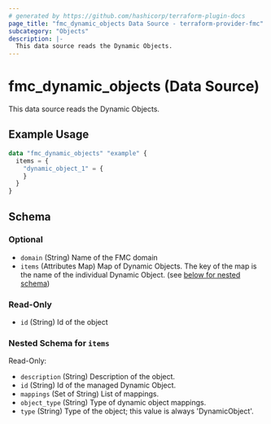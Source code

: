 ```yaml
---
# generated by https://github.com/hashicorp/terraform-plugin-docs
page_title: "fmc_dynamic_objects Data Source - terraform-provider-fmc"
subcategory: "Objects"
description: |-
  This data source reads the Dynamic Objects.
---
```


# fmc_dynamic_objects (Data Source)

This data source reads the Dynamic Objects.

## Example Usage

```terraform
data "fmc_dynamic_objects" "example" {
  items = {
    "dynamic_object_1" = {
    }
  }
}
```

<!-- schema generated by tfplugindocs -->
## Schema

### Optional

- `domain` (String) Name of the FMC domain
- `items` (Attributes Map) Map of Dynamic Objects. The key of the map is the name of the individual Dynamic Object. (see [below for nested schema](#nestedatt--items))

### Read-Only

- `id` (String) Id of the object

<a id="nestedatt--items"></a>
### Nested Schema for `items`

Read-Only:

- `description` (String) Description of the object.
- `id` (String) Id of the managed Dynamic Object.
- `mappings` (Set of String) List of mappings.
- `object_type` (String) Type of dynamic object mappings.
- `type` (String) Type of the object; this value is always 'DynamicObject'.
